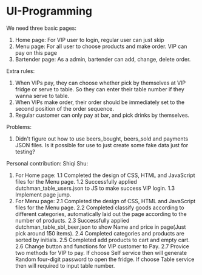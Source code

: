 # UI-Programming
We need three basic pages:
1. Home page: For VIP user to login, regular user can just skip
2. Menu page: For all user to choose products and make order. VIP can pay on this page
3. Bartender page: As a admin, bartender can add, change, delete order.

Extra rules:
1. When VIPs pay, they can choose whether pick by themselves at VIP fridge or serve to table. So they can enter their table number if they wanna serve to table.
2. When VIPs make order, their order should be immediately set to the second position of the order sequence.
3. Regular customer can only pay at bar, and pick drinks by themselves.

Problems:
1. Didn't figure out how to use beers_bought, beers_sold and payments JSON files. Is it possible for use to just create some fake data just for testing?

Personal contribution:
Shiqi Shu:
1. For Home page:
    1.1 Completed the design of CSS, HTML and JavaScript files for the Menu page.
    1.2 Successfully applied dutchman_table_users.json to JS to make success VIP login.
    1.3 Implement page jump.
2. For Menu page:
    2.1 Completed the design of CSS, HTML and JavaScript files for the Menu page.
    2.2 Completed classify goods according to different categories, automatically laid out the page according to the number of products.
    2.3 Successfully applied dutchman_table_sbl_beer.json to show Name and price in page(Just pick around 150 items).
    2.4 Completed categories and products are sorted by initials.
    2.5 Completed add products to cart and empty cart.
    2.6 Change button and functions for VIP customer to Pay.
    2.7 Provice two methods for VIP to pay. If choose Self service then will generate Random four-digit password to open the fridge. If choose Table service then will required to input table number.